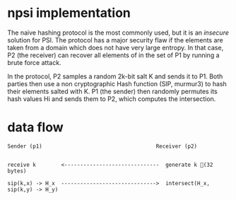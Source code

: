 # npsi implementation

The naive hashing protocol is the most commonly used, but it is an *insecure* solution for PSI. The protocol has a major security flaw if the elements are taken from a domain which does not have very large entropy. In that case, P2 (the receiver) can recover all elements of in the set of P1 by running a brute force attack.

In the protocol, P2 samples a random 2k-bit salt K and sends it to P1. Both parties then use a non cryptographic Hash function (SIP, murmur3) to hash their elements salted with K. P1 (the sender) then randomly permutes its hash values Hi and sends them to P2, which computes the intersection.

# data flow

```
Sender (p1)                                    Receiver (p2)


receive k        <------------------------------  generate k (32 bytes)

sip(k,x) -> H_x  ------------------------------>  intersect(H_x, sip(k,y) -> H_y)
```